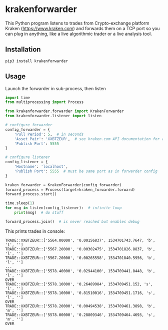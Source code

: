 # krakenforwarder
This Python program listens to trades from Crypto-exchange platform Kraken (https://www.kraken.com) and forwards them on a TCP port so you can plug in anything, like a live algorithmic trader or a live analysis tool.

## Installation

```pip3 install krakenforwarder``` 

## Usage

Launch the forwarder in sub-process, then listen

```python
import time
from multiprocessing import Process

from krakenforwarder.forwarder import KrakenForwarder
from krakenforwarder.listener import listen

# configure forwarder
config_forwarder = {
    'Pull Period': 5,  # in seconds
    'Asset Pair': 'XXBTZEUR',  # see kraken.com API documentation for available values
    'Publish Port': 5555
}

# configure listener
config_listener = {
    'Hostname': 'localhost',
    'Publish Port': 5555  # must be same port as in forwarder config
}

kraken_forwarder = KrakenForwarder(config_forwarder)
forward_process = Process(target=kraken_forwarder.forward)
forward_process.start()

time.sleep(1)
for msg in listen(config_listener):  # infinite loop
    print(msg)  # do stuff

forward_process.join()  # is never reached but enables debug
```

This prints trades in console:

```
TRADE::XXBTZEUR::['5564.00000', '0.00156837', 1534701743.7647, 'b', 'l', '']
TRADE::XXBTZEUR::['5567.20000', '0.00302475', 1534701826.8837, 'b', 'l', '']
TRADE::XXBTZEUR::['5567.20000', '0.00265558', 1534701840.5956, 'b', 'l', '']
...
TRADE::XXBTZEUR::['5578.40000', '0.02944100', 1534709441.8448, 'b', 'l', '']
OVER
TRADE::XXBTZEUR::['5578.10000', '0.26489984', 1534709451.152, 's', 'l', '']
TRADE::XXBTZEUR::['5578.10000', '0.81510016', 1534709451.1716, 's', 'l', '']
OVER
TRADE::XXBTZEUR::['5578.20000', '0.00494538', 1534709461.3898, 'b', 'm', '']
TRADE::XXBTZEUR::['5578.00000', '0.28809346', 1534709464.4693, 's', 'm', '']
OVER
```
